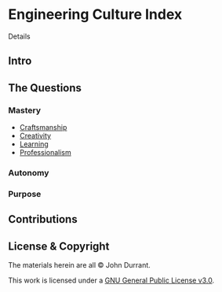 # Engineering Culture Index

Details

## Intro

## The Questions

### Mastery
* <a href="/questions/craftsmanship.md">Craftsmanship</a>
* <a href="/questions/creativity.md">Creativity</a>
* <a href="/questions/learning.md">Learning</a>
* <a href="/questions/professionalism.md">Professionalism</a>

### Autonomy

### Purpose

## Contributions

## License & Copyright

The materials herein are all &copy; John Durrant.

This work is licensed under a <a rel="/license" href="/LICENSE">GNU General Public License v3.0</a>.
